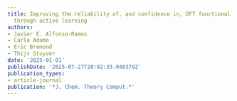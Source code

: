 ```yaml
---
title: Improving the reliability of, and confidence in, DFT functional benchmarking
  through active learning
authors:
- Javier E. Alfonso-Ramos
- Carlo Adamo
- Eric Bremond
- Thijs Stuyver
date: '2025-01-01'
publishDate: '2025-07-27T20:02:33.048379Z'
publication_types:
- article-journal
publication: '*J. Chem. Theory Comput.*'
---
```

